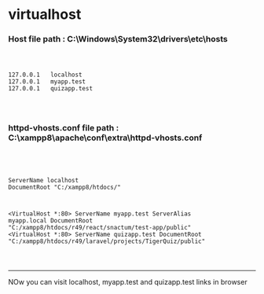 # virtualhost
 <h3>Host file path : C:\Windows\System32\drivers\etc\hosts</h3>
<code>
 <pre>
127.0.0.1   localhost
127.0.0.1   myapp.test
127.0.0.1   quizapp.test
</pre>
 </code>

<h3>httpd-vhosts.conf file path : C:\xampp8\apache\conf\extra\httpd-vhosts.conf</h3>

<code>
 <pre>
<VirtualHost *:80>
ServerName localhost
DocumentRoot "C:/xampp8/htdocs/"
</VirtualHost>

<VirtualHost *:80>
    ServerName myapp.test
    ServerAlias myapp.local
    DocumentRoot "C:/xampp8/htdocs/r49/react/snactum/test-app/public"
</VirtualHost>
<VirtualHost *:80>
    ServerName quizapp.test
    DocumentRoot "C:/xampp8/htdocs/r49/laravel/projects/TigerQuiz/public"
</VirtualHost>
</pre>
 </code>
 
 <hr>
 <p>NOw you can visit localhost, myapp.test and quizapp.test links in browser</p>
